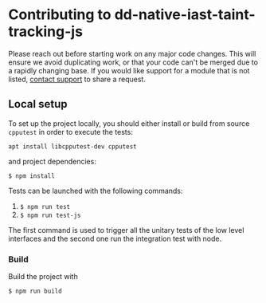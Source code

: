 # Contributing to dd-native-iast-taint-tracking-js

Please reach out before starting work on any major code changes.
This will ensure we avoid duplicating work, or that your code can't be merged due to a rapidly changing
base. If you would like support for a module that is not listed, [contact support][1] to share a request.

[1]: https://docs.datadoghq.com/help

## Local setup

To set up the project locally, you should either install or build from source `cpputest` in order to execute the tests:

```
apt install libcpputest-dev cpputest
```

and project dependencies:

```
$ npm install
```

Tests can be launched with the following commands:
1. `$ npm run test`
2. `$ npm run test-js`

The first command is used to trigger all the unitary tests of the low level interfaces and the second one run the integration test with node.

### Build

Build the project with

```
$ npm run build
```

